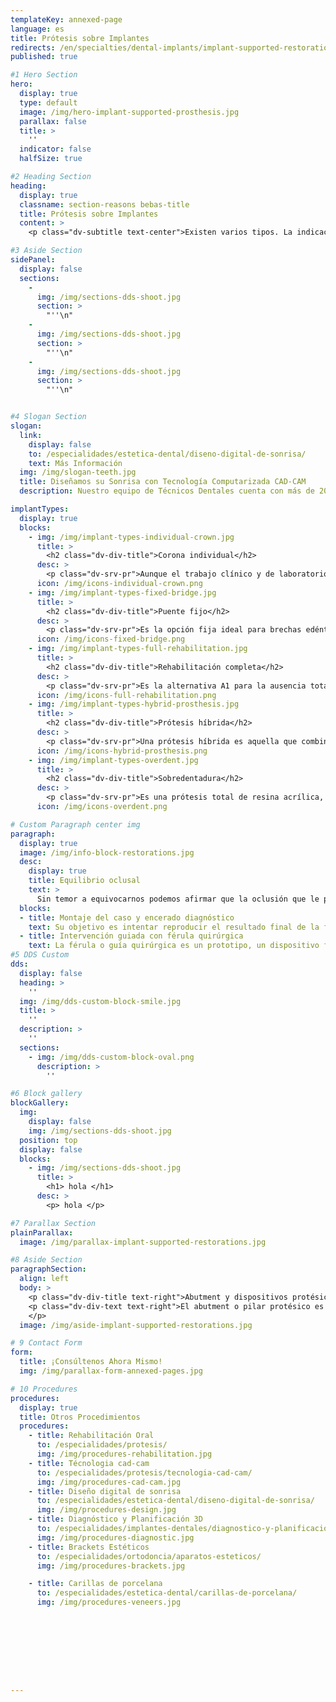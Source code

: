 ```yaml
---
templateKey: annexed-page
language: es
title: Prótesis sobre Implantes
redirects: /en/specialties/dental-implants/implant-supported-restorations/
published: true

#1 Hero Section
hero:
  display: true
  type: default
  image: /img/hero-implant-supported-prosthesis.jpg
  parallax: false
  title: >
    ''
  indicator: false
  halfSize: true

#2 Heading Section
heading:
  display: true
  classname: section-reasons bebas-title
  title: Prótesis sobre Implantes
  content: >
    <p class="dv-subtitle text-center">Existen varios tipos. La indicación de uno u otro dependerá de la cantidad de dientes ausentes, volumen de hueso y encía, plenitud facial, número y disposición de los implantes, factores estéticos, oclusión, arcada antagonista, espacio protésico y consideraciones económicas.</p>

#3 Aside Section
sidePanel: 
  display: false
  sections: 
    - 
      img: /img/sections-dds-shoot.jpg
      section: > 
        "''\n"
    - 
      img: /img/sections-dds-shoot.jpg
      section: > 
        "''\n"
    - 
      img: /img/sections-dds-shoot.jpg
      section: >
        "''\n"


#4 Slogan Section
slogan:
  link:
    display: false
    to: /especialidades/estetica-dental/diseno-digital-de-sonrisa/
    text: Más Información
  img: /img/slogan-teeth.jpg
  title: Diseñamos su Sonrisa con Tecnología Computarizada CAD-CAM
  description: Nuestro equipo de Técnicos Dentales cuenta con más de 20 años de experiencia en restauraciones Implantoasistidas.

implantTypes:
  display: true
  blocks:
    - img: /img/implant-types-individual-crown.jpg
      title: >
        <h2 class="dv-div-title">Corona individual</h2>
      desc: >
        <p class="dv-srv-pr">Aunque el trabajo clínico y de laboratorio es mucho más complejo que el de una corona o funda dentosoportada <em>(sobre un diente natural)</em>, es la restauración más básica que se puede confeccionar sobre un implante oseointegrado. Están indicadas en casos de implantes unitarios y pueden ser de metal-porcelana, Disilicato de Litio u Óxido de Zirconio <em>(alta estética dental).</em></p>
      icon: /img/icons-individual-crown.png
    - img: /img/implant-types-fixed-bridge.jpg
      title: >
        <h2 class="dv-div-title">Puente fijo</h2>
      desc: >
        <p class="dv-srv-pr">Es la opción fija ideal para brechas edéntulas de 3 o más dientes contiguos. La estructura está conformada por 3 o más coronas fusionadas entre sí y soportada en sus extremos por 2 o más implantes dentales. Pueden ser elaborados con los mismos materiales que se utilizan para las coronas individuales.</p>
      icon: /img/icons-fixed-bridge.png
    - img: /img/implant-types-full-rehabilitation.jpg
      title: >
        <h2 class="dv-div-title">Rehabilitación completa</h2>
      desc: >
        <p class="dv-srv-pr">Es la alternativa A1 para la ausencia total de dientes. 10 o 12 coronas cerámicas sobre el mayor número de implantes factible <em>(de 8 a 12)</em>. Las coronas pueden ser individuales, pueden estar fusionadas por secciones o formar parte de una sola estructura. Este tipo de prótesis es el más parecido a la dentición natural y al morder proporciona una inigualable sensación de seguridad y confort, sin embargo, requiere de una gran inversión económica y de unas bases óseas maxilares casi intactas.</p>
      icon: /img/icons-full-rehabilitation.png
    - img: /img/implant-types-hybrid-prosthesis.jpg
      title: >
        <h2 class="dv-div-title">Prótesis híbrida</h2>
      desc: >
        <p class="dv-srv-pr">Una prótesis híbrida es aquella que combina varios materiales. Es una sola estructura fija que se atornilla sobre 4, 6 u 8 implantes y que por lo general reemplaza a todos los dientes de una arcada. Puede ser de metal-porcelana o metal-acrílico, y que en casos de atrofia maxilar o reabsorción ósea severa, incorpora encía artificial de color rosa para reestablecer la dimensión vertical oclusal, soporte labial, estética dental y plenitud facial de la persona.</p>
      icon: /img/icons-hybrid-prosthesis.png
    - img: /img/implant-types-overdent.jpg
      title: >
        <h2 class="dv-div-title">Sobredentadura</h2>
      desc: >
        <p class="dv-srv-pr">Es una prótesis total de resina acrílica, removible y que se ancla sobre 2, 3 o 4 implantes. Se le conoce como "dentadura de encaje" porque se basa en un sistema macho y hembra para su inserción y remoción. El hecho de poder ser retirada por el paciente facilita considerablemente el proceso de higiene oral, y aunque es removible, los implantes le proporcionan gran retención y estabilidad en comparación con una prótesis convencional o mucosoportada.</p>
      icon: /img/icons-overdent.png

# Custom Paragraph center img
paragraph:
  display: true
  image: /img/info-block-restorations.jpg
  desc:
    display: true
    title: Equilibrio oclusal
    text: >
      Sin temor a equivocarnos podemos afirmar que la oclusión que le procuremos a una restauración implantosoportada, sobre todo si es fija, representará su seguro de vida. El implante no posee mecanismos o sensores "fusibles" que le permitan, ante una sobrecarga, emitir una señal de alarma, tal y como sucede con un diente natural a través de los elementos propioceptores contenidos en su periodonto. De allí la importancia de lograr una perfecta oclusión o mordida en todos los tratamientos restauradores sobre implantes oseointegrados.
  blocks:
  - title: Montaje del caso y encerado diagnóstico
    text: Su objetivo es intentar reproducir el resultado final de la futura prótesis. Con él, el Especialista en Prostodoncia podrá determinar el número y posición exacta de los implantes requeridos y confeccionará una guía plástica termoformada para el momento de la cirugía.
  - title: Intervención guiada con férula quirúrgica
    text: La férula o guía quirúrgica es un prototipo, un dispositivo físico que orienta al Cirujano durante el acto de implantación, permitiéndole colocar cada elemento según lo dispuesto, con precisión espacial milimétrica e inclinación axial adecuada.
#5 DDS Custom
dds: 
  display: false
  heading: > 
    ''
  img: /img/dds-custom-block-smile.jpg
  title: > 
    ''
  description: > 
    ''
  sections:
    - img: /img/dds-custom-block-oval.png
      description: > 
        ''

#6 Block gallery
blockGallery:
  img: 
    display: false
    img: /img/sections-dds-shoot.jpg
  position: top
  display: false
  blocks:
    - img: /img/sections-dds-shoot.jpg
      title: >
        <h1> hola </h1>
      desc: >
        <p> hola </p>

#7 Parallax Section
plainParallax:
  image: /img/parallax-implant-supported-restorations.jpg

#8 Aside Section
paragraphSection:
  align: left
  body: >
    <p class="dv-div-title text-right">Abutment y dispositivos protésicos</p>
    <p class="dv-div-text text-right">El abutment o pilar protésico es la pieza que establece la conexión estructural entre el implante y la prótesis. Se enrosca en el implante, y luego sobre él, se cementa o atornilla la restauración. Puede ser prefabricado o hecho a la medida por un proceso de fundición y colado metálico.</p><p class="dv-div-text text-right">Un transfer o dispositivo de transferencia y un análogo de laboratorio son también generalmente requeridos para poder llevar a feliz término el procedimiento de laboratorio. <br><br><br> <img src="https://dentalvip.com.ve/wp-content/uploads/2018/09/protimp-img9.jpg" alt="Logo" class="dv-sp-log center-block dv-mtop-psi">   
    </p>
  image: /img/aside-implant-supported-restorations.jpg

# 9 Contact Form
form:
  title: ¡Consúltenos Ahora Mismo!
  img: /img/parallax-form-annexed-pages.jpg

# 10 Procedures
procedures:
  display: true
  title: Otros Procedimientos
  procedures:
    - title: Rehabilitación Oral
      to: /especialidades/protesis/
      img: /img/procedures-rehabilitation.jpg
    - title: Técnologia cad-cam
      to: /especialidades/protesis/tecnologia-cad-cam/
      img: /img/procedures-cad-cam.jpg
    - title: Diseño digital de sonrisa
      to: /especialidades/estetica-dental/diseno-digital-de-sonrisa/
      img: /img/procedures-design.jpg
    - title: Diagnóstico y Planificación 3D
      to: /especialidades/implantes-dentales/diagnostico-y-planificacion-3d/
      img: /img/procedures-diagnostic.jpg
    - title: Brackets Estéticos
      to: /especialidades/ortodoncia/aparatos-esteticos/
      img: /img/procedures-brackets.jpg

    - title: Carillas de porcelana
      to: /especialidades/estetica-dental/carillas-de-porcelana/
      img: /img/procedures-veneers.jpg









---
```

